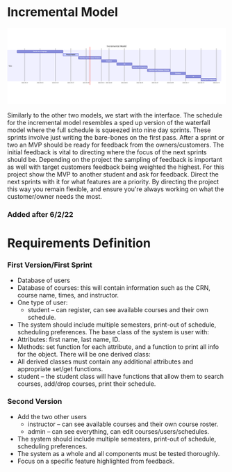 # Incremental Model
![incrementalDiagram](img/incrementalModelDiagram.png)

Similarly to the other two models, we start with the interface. The schedule for the incremental model resembles a sped up version of the waterfall model where the full schedule is squeezed into nine day sprints. These sprints involve just writing the bare-bones on the first pass. After a sprint or two an MVP should be ready for feedback from the owners/customers. The initial feedback is vital to directing where the focus of the next sprints should be. Depending on the project the sampling of feedback is important as well with target customers feedback being weighted the highest. For this project show the MVP to another student and ask for feedback. Direct the next sprints with it for what features are a priority. By directing the project this way you remain flexible, and ensure you're always working on what the customer/owner needs the most.

### Added after 6/2/22
# Requirements Definition
### First Version/First Sprint
- Database of users
-  Database of courses: this will contain information such as the CRN, course name, times, and instructor.
- One type of user:
  - student – can register, can see available courses and their own schedule.
- The system should include multiple semesters, print-out of schedule, scheduling preferences.
The base class of the system is user with:
- Attributes: first name, last name, ID.
- Methods: set function for each attribute, and a function to print all info for the object.
There will be one derived class:
- All derived classes must contain any additional attributes and appropriate set/get functions.
- student – the student class will have functions that allow them to search courses, add/drop courses, print their schedule.

### Second Version
- Add the two other users 
  - instructor – can see available courses and their own course roster.
  - admin – can see everything, can edit courses/users/schedules.
- The system should include multiple semesters, print-out of schedule, scheduling preferences.
- The system as a whole and all components must be tested thoroughly.
- Focus on a specific feature highlighted from feedback.